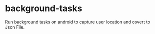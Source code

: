 # background-tasks
Run background tasks on android to capture user location and covert to Json File.

